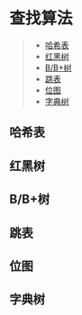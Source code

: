 # 查找算法


> * [哈希表](#哈希表)
> * [红黑树](#红黑树)
> * [B/B+树](#BB树)
> * [跳表](#跳表)
> * [位图](#位图)
> * [字典树](#字典树)


## 哈希表

## 红黑树

## B/B+树

## 跳表

## 位图

## 字典树
